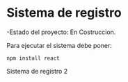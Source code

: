 <H1>Sistema de registro</H1>

-Estado del proyecto: En Costruccion.

Para ejecutar el sistema debe poner:

```npm install react```

Sistema de registro 2

